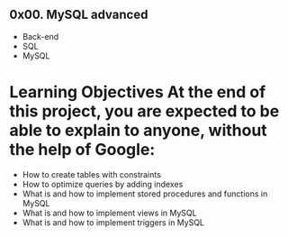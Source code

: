 ## 0x00. MySQL advanced

* Back-end
* SQL
* MySQL

# Learning Objectives At the end of this project, you are expected to be able to explain to anyone, without the help of Google:


* How to create tables with constraints
* How to optimize queries by adding indexes
* What is and how to implement stored procedures and functions in MySQL
* What is and how to implement views in MySQL
* What is and how to implement triggers in MySQL
